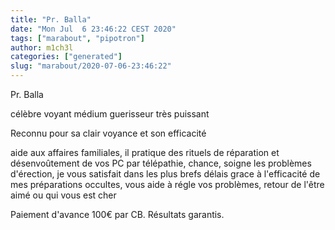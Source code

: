 ```yaml
---
title: "Pr. Balla"
date: "Mon Jul  6 23:46:22 CEST 2020"
tags: ["marabout", "pipotron"]
author: m1ch3l
categories: ["generated"]
slug: "marabout/2020-07-06-23:46:22"
---
```


Pr. Balla

célèbre voyant médium guerisseur très puissant

Reconnu pour sa clair voyance et son efficacité

aide aux affaires familiales, il pratique des rituels de réparation et désenvoûtement de vos PC par télépathie, chance, soigne les problèmes d'érection, je vous satisfait dans les plus brefs délais grace à l'efficacité de mes préparations occultes, vous aide à régle vos problèmes, retour de l'être aimé ou qui vous est cher

Paiement d'avance 100€ par CB. Résultats garantis.
